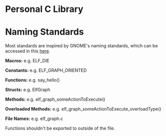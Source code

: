 # Personal C Library

# Naming Standards
<p>Most standards are inspired by GNOME's naming standards, which can be accessed in this <a href=https://developer.gnome.org/programming-guidelines/stable/namespacing.html.en>here</a>.</p>
<p><b>Macros:</b> e.g. ELF_DIE</p>
<p><b>Constants:</b> e.g. ELF_GRAPH_ORIENTED</p>
<p><b>Functions:</b> e.g. say_hello()</p>
<p><b>Structs:</b> e.g. ElfGraph</p>
<p><b>Methods:</b> e.g. elf_graph_someActionToExecute()</p>
<p><b>Overloaded Methods:</b> e.g. elf_graph_someActionToExecute_overloadType()</p>
<p><b>File Names:</b> e.g. elf_graph.c</p>
<p></p>
<p>Functions shouldn't be exported to outside of the file.</p>
